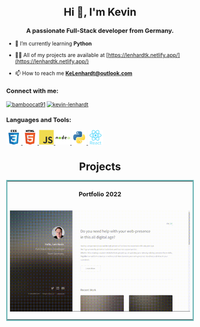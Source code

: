 <h1 align="center">Hi 👋, I'm Kevin</h1>
<h3 align="center">A passionate Full-Stack developer from Germany.</h3>

- 🌱 I’m currently learning **Python**

- 👨‍💻 All of my projects are available at [https://lenhardtk.netlify.app/](https://lenhardtk.netlify.app/)

- 📫 How to reach me **KeLenhardt@outlook.com**

<h3 align="left">Connect with me:</h3>
<p align="left">
<a href="https://twitter.com/bamboocat91" target="blank"><img align="center" src="https://raw.githubusercontent.com/rahuldkjain/github-profile-readme-generator/master/src/images/icons/Social/twitter.svg" alt="bamboocat91" height="30" width="40" /></a>
<a href="https://linkedin.com/in/kevin-lenhardt" target="blank"><img align="center" src="https://raw.githubusercontent.com/rahuldkjain/github-profile-readme-generator/master/src/images/icons/Social/linked-in-alt.svg" alt="kevin-lenhardt" height="30" width="40" /></a>
</p>

<h3 align="left">Languages and Tools:</h3>
<p align="left"> <a href="https://www.w3schools.com/css/" target="_blank" rel="noreferrer"> <img src="https://raw.githubusercontent.com/devicons/devicon/master/icons/css3/css3-original-wordmark.svg" alt="css3" width="40" height="40"/> </a> <a href="https://www.w3.org/html/" target="_blank" rel="noreferrer"> <img src="https://raw.githubusercontent.com/devicons/devicon/master/icons/html5/html5-original-wordmark.svg" alt="html5" width="40" height="40"/> </a> <a href="https://developer.mozilla.org/en-US/docs/Web/JavaScript" target="_blank" rel="noreferrer"> <img src="https://raw.githubusercontent.com/devicons/devicon/master/icons/javascript/javascript-original.svg" alt="javascript" width="40" height="40"/> </a> <a href="https://nodejs.org" target="_blank" rel="noreferrer"> <img src="https://raw.githubusercontent.com/devicons/devicon/master/icons/nodejs/nodejs-original-wordmark.svg" alt="nodejs" width="40" height="40"/> </a> <a href="https://www.python.org" target="_blank" rel="noreferrer"> <img src="https://raw.githubusercontent.com/devicons/devicon/master/icons/python/python-original.svg" alt="python" width="40" height="40"/> </a> <a href="https://reactjs.org/" target="_blank" rel="noreferrer"> <img src="https://raw.githubusercontent.com/devicons/devicon/master/icons/react/react-original-wordmark.svg" alt="react" width="40" height="40"/> </a> </p>

<h1 align="center">Projects</h1>
<table bordercolor="#66b2b2">
  
  <tr>
    <td width="50%" valign="top">
      <h3 align="center">Portfolio 2022</h3>
        <br />
        <a target="_blank" href="https://lenhardt-webdev.netlify.app">
            <img src="https://raw.githubusercontent.com/K-Lenhardt/Portfolio/main/coverimg/Portfolio.gif" width="100%" alt="Portfolio"/>
        </a>
        <br />
        <p align="center">
